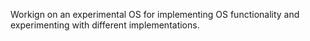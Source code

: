 Workign on an experimental OS for implementing OS functionality and experimenting with different implementations.
